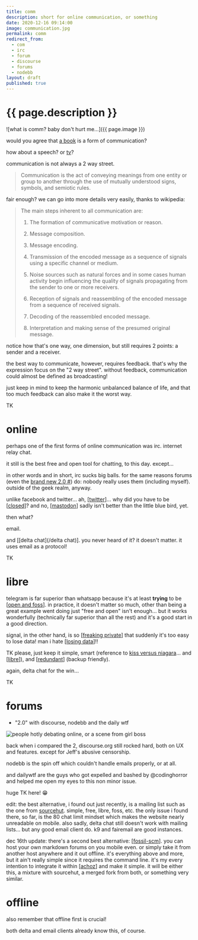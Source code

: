 ```yaml
---
title: comm
description: short for online communication, or something
date: 2020-12-16 09:14:00
image: communication.jpg
permalink: comm
redirect_from:
  - com
  - irc
  - forum
  - discourse
  - forums
  - nodebb
layout: draft
published: true
---
```


# {{ page.description }}

![what is comm? baby don't hurt me...]({{ page.image }})

would you agree that [a book](/books) is a form of communication?

how about a speech? or [tv](/tv)?

communication is not always a 2 way street.

> Communication is the act of conveying meanings from one entity or group to another through the use of mutually understood signs, symbols, and semiotic rules.

fair enough? we can go into more details very easily, thanks to wikipedia:

> The main steps inherent to all communication are: 
> 
> 1. The formation of communicative motivation or reason. 
> 
> 2. Message composition. 
> 
> 3. Message encoding. 
> 
> 4. Transmission of the encoded message as a sequence of signals using a specific channel or medium. 
> 
> 5. Noise sources such as natural forces and in some cases human activity begin influencing the quality of signals propagating from the sender to one or more receivers. 
> 
> 6. Reception of signals and reassembling of the encoded message from a sequence of received signals. 
> 
> 7. Decoding of the reassembled encoded message. 
> 
> 8. Interpretation and making sense of the presumed original message.

notice how that's one way, one dimension, but still requires 2 points: a sender and a receiver.

the best way to communicate, however, requires feedback. that's why the expression focus on the "2 way street". without feedback, communication could almost be defined as broadcasting!

just keep in mind to keep the harmonic unbalanced balance of life, and that too much feedback can also make it the worst way.

TK

# online

perhaps one of the first forms of online communication was irc. internet relay chat.

it still is the best free and open tool for chatting, to this day. except...

in other words and in short, irc sucks big balls. for the same reasons forums (even the [brand new 2.0 #](#forums)) do: nobody really uses them (including myself). outside of the geek realm, anyway.

unlike facebook and twitter... ah, [[twitter](/twitter)]... why did you have to be [[closed](/oss)]? and no, [[mastodon](/mastodon)] sadly isn't better than the little blue bird, yet.

then what?

email.

and [[delta chat](/delta chat)]. you never heard of it? it doesn't matter. it uses email as a protocol!

TK

# libre

telegram is far superior than whatsapp because it's at least **trying** to be [[open and foss](/foss)]. in practice, it doesn't matter so much, other than being a great example went doing just "free and open" isn't enough... but it works wonderfully (technically far superior than all the rest) and it's a good start in a good direction.

signal, in the other hand, is so [[freaking private](/privacy)] that suddenly it's too easy to lose data! man i hate [[losing data](/backup)]!!

TK please, just keep it simple, smart (reference to [kiss versus niagara](https://github.com/8bitPit/Niagara-Issues/issues/180#issuecomment-686421514)... and [[libre](/open)]), and [[redundant](/redundancy)] (backup friendly).

again, delta chat for the win...

TK

# forums

- "2.0" with discourse, nodebb and the daily wtf

![people hotly debating online, or a scene from girl boss](discussing.jpg)

back when i compared the 2, 
discourse.org still rocked hard, both on UX and features. except for Jeff's abusive censorship.

nodebb is the spin off which couldn't handle emails properly, or at all.

and dailywtf are the guys who got expelled and bashed by @codinghorror and helped me open my eyes to this non minor issue.

huge TK here! 😁

edit: the best alternative, i found out just recently, is a mailing list such as the one from [sourcehut](/sourcehut). simple, free, libre, foss, etc. the only issue i found there, so far, is the 80 chat limit mindset which makes the website nearly unreadable on mobile. also sadly, delta chat still doesn't work with mailing lists... but any good email client do. k9 and fairemail are good instances.

dec 16th update: there's a second best alternative: [[fossil-scm](/fossil)]. you can host your own markdown forums on you mobile even. or simply take it from another host anywhere and it out offline. it's everything above and more, but it ain't really simple since it requires the command line. it's my every intention to integrate it within [[achoz](/achoz)] and make it simple. it will be either this, a mixture with sourcehut, a merged fork from both, or something very similar.

# offline

also remember that offline first is crucial!

both delta and email clients already know this, of course.

